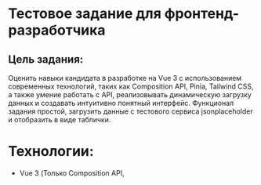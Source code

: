 # Тестовое задание для фронтенд-разработчика
## Цель задания:
Оценить навыки кандидата в разработке на Vue 3 с использованием современных технологий, таких как Composition API, Pinia, Tailwind CSS, а также умение работать с API, реализовывать динамическую загрузку данных и создавать интуитивно понятный интерфейс. Функционал задания простой, загрузить данные с тестового сервиса jsonplaceholder и отобразить в виде таблички.

# Технологии:
- Vue 3 (Только Composition API, <script setup>) TypeScript использовать нет необходимости.
- Pinia для сохранения и управления состояниями, кеширования данных.
- Tailwind CSS для стилизации.
- Radix-vue (shadcn-vue) по желанию (для UI компонентов).
- https://jsonplaceholder.typicode.com/guide/ Бесплатный API для получения данных (фотографий).
